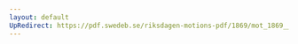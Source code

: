```yaml
---
layout: default
UpRedirect: https://pdf.swedeb.se/riksdagen-motions-pdf/1869/mot_1869__fk__00005/mot_1869__fk__00005_002.pdf
---
```

